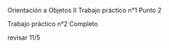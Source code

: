 Orientación a Objetos II
Trabajo práctico n°1
Punto 2

Trabajo práctico n°2
Completo

revisar 11/5
    